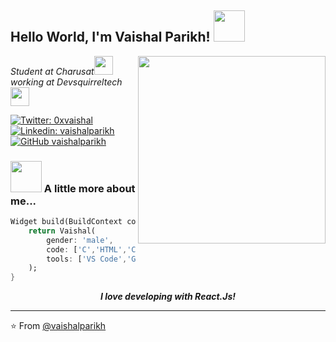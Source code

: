 <h2> Hello World, I'm Vaishal Parikh! <img src="https://media.giphy.com/media/mGcNjsfWAjY5AEZNw6/giphy.gif" width="50"></h2>
<img align='right' src="https://images.squarespace-cdn.com/content/v1/5769fc401b631bab1addb2ab/1541580611624-TE64QGKRJG8SWAIUS7NS/ke17ZwdGBToddI8pDm48kPoswlzjSVMM-SxOp7CV59BZw-zPPgdn4jUwVcJE1ZvWQUxwkmyExglNqGp0IvTJZamWLI2zvYWH8K3-s_4yszcp2ryTI0HqTOaaUohrI8PI6FXy8c9PWtBlqAVlUS5izpdcIXDZqDYvprRqZ29Pw0o/coding-freak.gif" width="300">
<p><em>Student at Charusat<img src="https://media.giphy.com/media/fYSnHlufseco8Fh93Z/giphy.gif" width="30"></br>working at Devsquirreltech<img src="https://media.giphy.com/media/WUlplcMpOCEmTGBtBW/giphy.gif" width="30"> 
</em></p>

[![Twitter: 0xvaishal](https://img.shields.io/twitter/follow/0xvaishal?style=social)](https://twitter.com/0xvaishal)
[![Linkedin: vaishalparikh](https://img.shields.io/badge/-vaishalparikh-blue?style=flat-square&logo=Linkedin&logoColor=white&link=https://www.linkedin.com/in/vaishalparikh/)](https://www.linkedin.com/in/vaishalparikh/)
[![GitHub vaishalparikh](https://img.shields.io/github/followers/vaishalparikh?label=vaishalparikh&style=social)](https://github.com/vaishalparikh)


### <img src="https://media.giphy.com/media/VgCDAzcKvsR6OM0uWg/giphy.gif" width="50"> A little more about me...  

```dart
Widget build(BuildContext context){
    return Vaishal(
        gender: 'male',
        code: ['C','HTML','CSS','Java','Python','Javascript','Solidity'],
        tools: ['VS Code','GCP','Remix','Figma'],
    );
}
```

<center><em><b>I love developing with React.Js!</b></em></center>

---

⭐️ From [@vaishalparikh](https://github.com/vaishalparikh)
